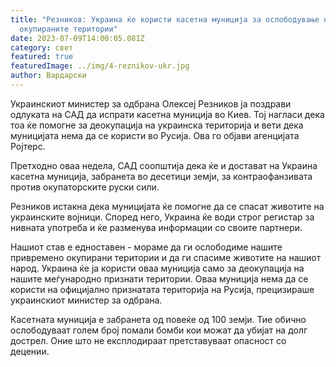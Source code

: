 ```yaml
---
title: "Резников: Украина ќе користи касетна муниција за ослободување на
  окупираните територии"
date: 2023-07-09T14:00:05.081Z
category: свет
featured: true
featuredImage: ../img/4-reznikov-ukr.jpg
author: Вардарски
---
```

Украинскиот министер за одбрана Олексеј Резников ја поздрави одлуката на САД да испрати касетна муниција во Киев. Тој нагласи дека тоа ќе помогне за деокупација на украинска територија и вети дека муницијата нема да се користи во Русија. Ова го објави агенцијата Ројтерс.

Претходно оваа недела, САД соопштија дека ќе и достават на Украина касетна муниција, забранета во десетици земји, за контраофанзивата против окупаторските руски сили.

Резников истакна дека муницијата ќе помогне да се спасат животите на украинските војници. Според него, Украина ќе води строг регистар за нивната употреба и ќе разменува информации со своите партнери.

Нашиот став е едноставен - мораме да ги ослободиме нашите привремено окупирани територии и да ги спасиме животите на нашиот народ. Украина ќе ја користи оваа муниција само за деокупација на нашите меѓународно признати територии. Оваа муниција нема да се користи на официјално признатата територија на Русија, прецизираше украинскиот министер за одбрана.

Касетната муниција е забранета од повеќе од 100 земји. Тие обично ослободуваат голем број помали бомби кои можат да убијат на долг дострел. Оние што не експлодираат претставуваат опасност со децении.